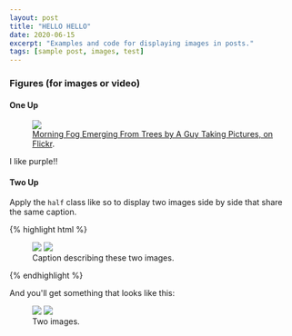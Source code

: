 ```yaml
---
layout: post
title: "HELLO HELLO"
date: 2020-06-15
excerpt: "Examples and code for displaying images in posts."
tags: [sample post, images, test]
---
```




### Figures (for images or video)

#### One Up

<figure>
	<a href="https://www.color-hex.com/palettes/22927.png"><img src="https://www.color-hex.com/palettes/22927.png"></a>
	<figcaption><a href="https://www.color-hex.com/palettes/22927.png" title="Morning Fog Emerging From Trees by A Guy Taking Pictures, on Flickr">Morning Fog Emerging From Trees by A Guy Taking Pictures, on Flickr</a>.</figcaption>
</figure>

I like purple!!

#### Two Up

Apply the `half` class like so to display two images side by side that share the same caption.

{% highlight html %}
<figure class="half">
    <a href="/images/image-filename-1-large.jpg"><img src="/images/image-filename-1.jpg"></a>
    <a href="/images/image-filename-2-large.jpg"><img src="/images/image-filename-2.jpg"></a>
    <figcaption>Caption describing these two images.</figcaption>
</figure>
{% endhighlight %}

And you'll get something that looks like this:

<figure class="half">
	<a href="http://placehold.it/1200x600.JPG"><img src="http://placehold.it/600x300.jpg"></a>
	<a href="http://placehold.it/1200x600.jpeg"><img src="http://placehold.it/600x300.jpg"></a>
	<figcaption>Two images.</figcaption>
</figure>


